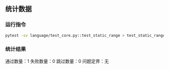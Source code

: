 ## 统计数据

### 运行指令
```bash
pytest -sv language/test_core.py::test_static_range > test_static_range.log
```

### 统计结果
通过数量：1
失败数量：0
跳过数量：0
问题定界：无